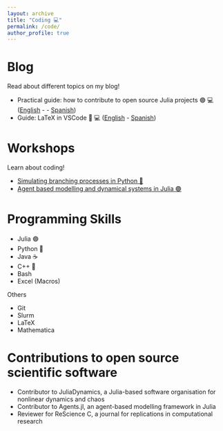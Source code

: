 ```yaml
---
layout: archive
title: "Coding 💻"
permalink: /code/
author_profile: true
---
```


Blog
======

Read about different topics on my blog!

*  Practical guide: how to contribute to open source Julia projects 🟣 💻 ([English](https://github.com/MA-Ramirez/BlogPosts/blob/main/1_PracticalGuide.md) - - [Spanish](https://github.com/MA-Ramirez/BlogPosts/blob/main/2_GuiaPractica.md))
* Guide: LaTeX in VSCode 📝 💻 ([English](https://github.com/MA-Ramirez/BlogPosts/blob/main/3_LaTeXinVSCode.md) - [Spanish](https://github.com/MA-Ramirez/BlogPosts/blob/main/4_LaTeXenVSCode.md))

Workshops
======

Learn about coding!

* [Simulating branching processes in Python 🐍](https://github.com/MA-Ramirez/SimulatingBranchingProcesses)
* [Agent based modelling and dynamical systems in Julia 🟣](https://github.com/JuliaDynamics/NonlinearDynamicsComplexSystemsCourse)


Programming Skills
======
* Julia 🟣
* Python 🐍
* Java ☕️
* C++ 🔹
* Bash 
* Excel (Macros)

Others
  * Git
  * Slurm
  * LaTeX
  * Mathematica

Contributions to open source scientific software
======
* Contributor to JuliaDynamics, a Julia-based software organisation for nonlinear dynamics and chaos
* Contributor to Agents.jl, an agent-based modelling framework in Julia
* Reviewer for ReScience C, a journal for replications in computational research

<!-- 
Use talk.html for other format
{% if site.talkmap_link == true %}

<p style="text-decoration:underline;"><a href="/talkmap.html">See a map of all the places I've given a talk!</a></p>

{% endif %}

{% for post in site.talks reversed %}
  {% include archive-single-talk.html %}
{% endfor %}-->
